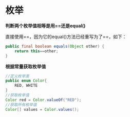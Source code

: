 # 枚举

**判断两个枚举值相等是用==还是equal\(\)**

直接使用==，因为它的equal\(\)方法已经重写为了==，如下：

```java
public final boolean equals(Object other) {
    return this==other;
}
```

**根据常量获取枚举值**

```java
//定义枚举类
public enum Color{
    RED, WHITE
}
//获取枚举值
Color red = Color.valueOf("RED");
//获取所有枚举值
Color[] values = Color.values();
```



